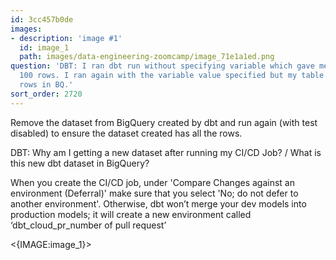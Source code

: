 ```yaml
---
id: 3cc457b0de
images:
- description: 'image #1'
  id: image_1
  path: images/data-engineering-zoomcamp/image_71e1a1ed.png
question: 'DBT: I ran dbt run without specifying variable which gave me a table of
  100 rows. I ran again with the variable value specified but my table still has 100
  rows in BQ.'
sort_order: 2720
---
```


Remove the dataset from BigQuery created by dbt and run again (with test disabled) to ensure the dataset created has all the rows.

DBT: Why am I getting a new dataset after running my CI/CD Job? / What is this new dbt dataset in BigQuery?

When you create the CI/CD job, under 'Compare Changes against an environment (Deferral)' make sure that you select 'No; do not defer to another environment'. Otherwise, dbt won’t merge your dev models into production models; it will create a new environment called ‘dbt_cloud_pr_number of pull request’

<{IMAGE:image_1}>
